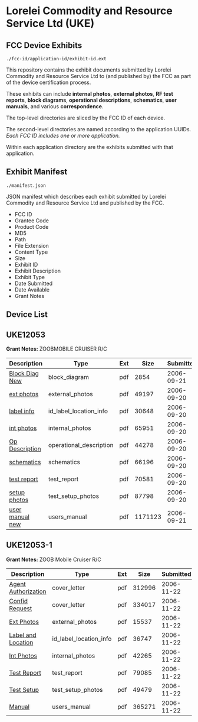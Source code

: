 # Lorelei Commodity and Resource Service Ltd (UKE)
## FCC Device Exhibits

```
./fcc-id/application-id/exhibit-id.ext
```

This repository contains the exhibit documents submitted by Lorelei Commodity and Resource Service Ltd to (and published by) the FCC as part of the device certification process.

These exhibits can include **internal photos**, **external photos**, **RF test reports**, **block diagrams**, **operational descriptions**, **schematics**, **user manuals**, and various **correspondence**.

The top-level directories are sliced by the FCC ID of each device.

The second-level directories are named according to the application UUIDs. *Each FCC ID includes one or more application.*

Within each application directory are the exhibits submitted with that application. 

## Exhibit Manifest

```
./manifest.json
```

JSON manifest which describes each exhibit submitted by Lorelei Commodity and Resource Service Ltd and published by the FCC.

- FCC ID
- Grantee Code
- Product Code
- MD5
- Path
- File Extension
- Content Type
- Size
- Exhibit ID
- Exhibit Description
- Exhibit Type
- Date Submitted
- Date Available
- Grant Notes

## Device List
## UKE12053
**Grant Notes:** ZOOBMOBILE CRUISER R/C

| Description | Type | Ext | Size | Submitted | Available |
| ----------- | ---- | --- | ---- | --------- | --------- |
| [Block Diag New](UKE12053/ff4afe6e79de553222debb7c6c84ee7a/707202.pdf) | block_diagram | pdf | 2854 | 2006-09-21 | 2006-09-21 |
| [ext photos](UKE12053/ff4afe6e79de553222debb7c6c84ee7a/707135.pdf) | external_photos | pdf | 49197 | 2006-09-20 | 2006-09-21 |
| [label info](UKE12053/ff4afe6e79de553222debb7c6c84ee7a/707137.pdf) | id_label_location_info | pdf | 30648 | 2006-09-20 | 2006-09-21 |
| [int photos](UKE12053/ff4afe6e79de553222debb7c6c84ee7a/707136.pdf) | internal_photos | pdf | 65951 | 2006-09-20 | 2006-09-21 |
| [Op Description](UKE12053/ff4afe6e79de553222debb7c6c84ee7a/707138.pdf) | operational_description | pdf | 44278 | 2006-09-20 | 2006-09-21 |
| [schematics](UKE12053/ff4afe6e79de553222debb7c6c84ee7a/707139.pdf) | schematics | pdf | 66196 | 2006-09-20 | 2006-09-21 |
| [test report](UKE12053/ff4afe6e79de553222debb7c6c84ee7a/707140.pdf) | test_report | pdf | 70581 | 2006-09-20 | 2006-09-21 |
| [setup photos](UKE12053/ff4afe6e79de553222debb7c6c84ee7a/707141.pdf) | test_setup_photos | pdf | 87798 | 2006-09-20 | 2006-09-21 |
| [user manual new](UKE12053/ff4afe6e79de553222debb7c6c84ee7a/707203.pdf) | users_manual | pdf | 1171123 | 2006-09-21 | 2006-09-21 |
## UKE12053-1
**Grant Notes:** ZOOB Mobile Cruiser R/C

| Description | Type | Ext | Size | Submitted | Available |
| ----------- | ---- | --- | ---- | --------- | --------- |
| [Agent Authorization](UKE12053-1/7128c5f4d5575358afcba33db2a5ec79/731518.pdf) | cover_letter | pdf | 312996 | 2006-11-22 | 2006-11-23 |
| [Confid Request](UKE12053-1/7128c5f4d5575358afcba33db2a5ec79/731519.pdf) | cover_letter | pdf | 334017 | 2006-11-22 | 2006-11-23 |
| [Ext Photos](UKE12053-1/7128c5f4d5575358afcba33db2a5ec79/731521.pdf) | external_photos | pdf | 15537 | 2006-11-22 | 2006-11-23 |
| [Label and Location](UKE12053-1/7128c5f4d5575358afcba33db2a5ec79/731523.pdf) | id_label_location_info | pdf | 36747 | 2006-11-22 | 2006-11-23 |
| [Int Photos](UKE12053-1/7128c5f4d5575358afcba33db2a5ec79/731522.pdf) | internal_photos | pdf | 42265 | 2006-11-22 | 2006-11-23 |
| [Test Report](UKE12053-1/7128c5f4d5575358afcba33db2a5ec79/731526.pdf) | test_report | pdf | 79085 | 2006-11-22 | 2006-11-23 |
| [Test Setup](UKE12053-1/7128c5f4d5575358afcba33db2a5ec79/731527.pdf) | test_setup_photos | pdf | 49479 | 2006-11-22 | 2006-11-23 |
| [Manual](UKE12053-1/7128c5f4d5575358afcba33db2a5ec79/731528.pdf) | users_manual | pdf | 365271 | 2006-11-22 | 2006-11-23 |
